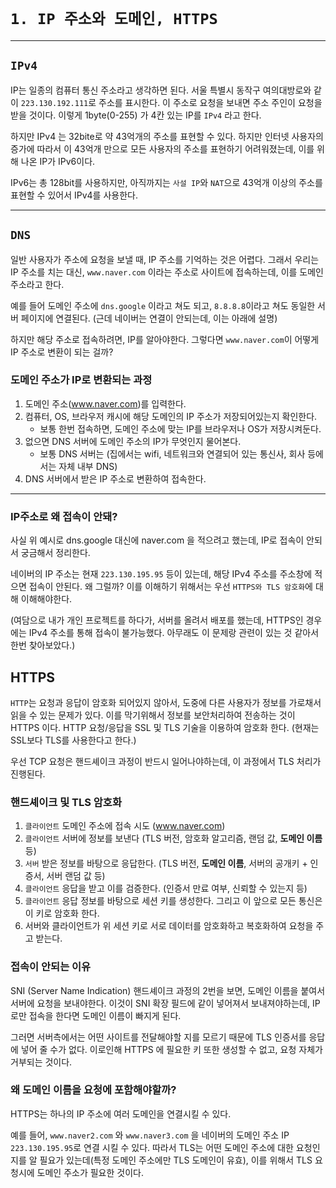 # `1. IP 주소와 도메인, HTTPS`

---

## `IPv4`

IP는 일종의 컴퓨터 통신 주소라고 생각하면 된다. 서울 특별시 동작구 여의대방로와 같이 
`223.130.192.111`로 주소를 표시한다. 이 주소로 요청을 보내면 주소 주인이 
요청을 받을 것이다. 이렇게 1byte(0-255) 가 4칸 있는 IP를 `IPv4` 라고 한다.

하지만 IPv4 는 32bite로 약 43억개의 주소를 표현할 수 있다. 하지만 인터넷 사용자의 증가에 따라서
이 43억개 만으로 모든 사용자의 주소를 표현하기 어려워졌는데, 이를 위해 나온 IP가 IPv6이다. 

IPv6는 총 128bit를 사용하지만, 아직까지는 `사설 IP`와 `NAT`으로 43억개 이상의 주소를 표현할 수 있어서
IPv4를 사용한다.

---

## `DNS`

일반 사용자가 주소에 요청을 보낼 때, IP 주소를 기억하는 것은 어렵다.
그래서 우리는 IP 주소를 치는 대신, `www.naver.com` 이라는 주소로 사이트에 접속하는데,
이를 도메인 주소라고 한다.

예를 들어 도메인 주소에 `dns.google` 이라고 쳐도 되고, `8.8.8.8`이라고 쳐도 동일한 서버 페이지에 연결된다.
(근데 네이버는 연결이 안되는데, 이는 아래에 설명)

하지만 해당 주소로 접속하려면, IP를 알아야한다. 그렇다면 `www.naver.com`이 어떻게 IP 주소로 변환이 되는 걸까?

### 도메인 주소가 IP로 변환되는 과정

1. 도메인 주소(www.naver.com)를 입력한다.
2. 컴퓨터, OS, 브라우저 캐시에 해당 도메인의 IP 주소가 저장되어있는지 확인한다.
    - 보통 한번 접속하면, 도메인 주소에 맞는 IP를 브라우저나 OS가 저장시켜둔다.
3. 없으면 DNS 서버에 도메인 주소의 IP가 무엇인지 물어본다.
   - 보통 DNS 서버는 (집에서는 wifi, 네트워크와 연결되어 있는 통신사, 회사 등에서는 자체 내부 DNS)
4. DNS 서버에서 받은 IP 주소로 변환하여 접속한다.

---

### IP주소로 왜 접속이 안돼?

사실 위 예시로 dns.google 대신에 naver.com 을 적으려고 했는데, IP로 접속이 안되서 궁금해서 정리한다.

네이버의 IP 주소는 현재 `223.130.195.95` 등이 있는데, 해당 IPv4 주소를 주소창에 적으면 접속이 안된다. 왜 그럴까?
이를 이해하기 위해서는 우선 `HTTPS와 TLS 암호화`에 대해 이해해야한다.

(여담으로 내가 개인 프로젝트를 하다가, 서버를 올려서 배포를 했는데, HTTPS인 경우에는 IPv4 주소를 통해 접속이 불가능했다.
아무래도 이 문제랑 관련이 있는 것 같아서 한번 찾아보았다.) 

## HTTPS

`HTTP`는 요청과 응답이 암호화 되어있지 않아서, 도중에 다른 사용자가 정보를 가로채서 읽을 수 있는 문제가 있다.
이를 막기위해서 정보를 보안처리하여 전송하는 것이 HTTPS 이다. HTTP 요청/응답을 SSL 및 TLS 기술을 이용하여 암호화 한다.
(현재는 SSL보다 TLS를 사용한다고 한다.)

우선 TCP 요청은 핸드셰이크 과정이 반드시 일어나야하는데, 이 과정에서 TLS 처리가 진행된다.

### 핸드셰이크 및 TLS 암호화

1. `클라이언트` 도메인 주소에 접속 시도 (www.naver.com)
2. `클라이언트` 서버에 정보를 보낸다 (TLS 버전, 암호화 알고리즘, 랜덤 값, **도메인 이름** 등)
3. `서버` 받은 정보를 바탕으로 응답한다. (TLS 버전, **도메인 이름**, 서버의 공개키 + 인증서, 서버 랜덤 값 등)
4. `클라이언트` 응답을 받고 이를 검증한다. (인증서 만료 여부, 신뢰할 수 있는지 등)
5. `클라이언트` 응답 정보를 바탕으로 세션 키를 생성한다. 그리고 이 앞으로 모든 통신은 이 키로 암호화 한다.
6. 서버와 클라이언트가 위 세션 키로 서로 데이터를 암호화하고 복호화하여 요청을 주고 받는다. 

###  접속이 안되는 이유

SNI (Server Name Indication) 
핸드셰이크 과정의 2번을 보면, 도메인 이름을 붙여서 서버에 요청을 보내야한다.
이것이 SNI 확장 필드에 같이 넣어져서 보내져야하는데, IP로만 접속을 한다면 도메인 이름이 빠지게 된다.

그러면 서버측에서는 어떤 사이트를 전달해야할 지를 모르기 때문에 TLS 인증서를 응답에 넣어 줄 수가 없다.
이로인해 HTTPS 에 필요한 키 또한 생성할 수 없고, 요청 자체가 거부되는 것이다. 


### 왜 도메인 이름을 요청에 포함해야할까?

HTTPS는 하나의 IP 주소에 여러 도메인을 연결시킬 수 있다. 

예를 들어, `www.naver2.com` 와 `www.naver3.com` 을 네이버의 도메인 주소 IP `223.130.195.95`로 연결 시킬 수 있다.
따라서 TLS는 어떤 도메인 주소에 대한 요청인지를 알 필요가 있는데(특정 도메인 주소에만 TLS 도메인이 유효), 
이를 위해서 TLS 요청시에 도메인 주소가 필요한 것이다. 